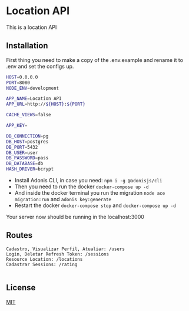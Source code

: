 # Location API

This is a location API
## Installation

First thing you need to make a copy of the .env.example and rename it to .env and set the configs up.

```bash
HOST=0.0.0.0
PORT=8080
NODE_ENV=development

APP_NAME=Location API
APP_URL=http://${HOST}:${PORT}

CACHE_VIEWS=false

APP_KEY=

DB_CONNECTION=pg
DB_HOST=postgres
DB_PORT=5432
DB_USER=user
DB_PASSWORD=pass
DB_DATABASE=db
HASH_DRIVER=bcrypt
```
- Install Adonis CLI, in case you need: `npm i -g @adonisjs/cli`
- Then you need to run the docker `docker-compose up -d`
- And inside the docker terminal you run the migration `node ace migration:run` and `adonis key:generate
`
- Restart the docker `docker-compose stop` and `docker-compose up -d`

Your server now should be running in the localhost:3000

## Routes

```
Cadastro, Visualizar Perfil, Atualiar: /users
Login, Deletar Refresh Token: /sessions
Resource Location: /locations
Cadastrar Sessions: /rating


```

## License
[MIT](https://choosealicense.com/licenses/mit/)
